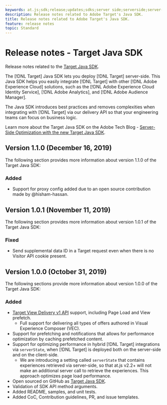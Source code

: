 ```yaml
---
keywords: at.js;sdk;release;updates;sdks;server side;serverside;server-side;java;java sdk
description: Release notes related to Adobe Target's Java SDK.
title: Release notes related to Adobe Target's Java SDK.
feature: release notes 
topic: Standard
---
```


# Release notes - Target Java SDK

Release notes related to the [Target Java SDK](https://github.com/adobe/target-java-sdk).

The [!DNL Target] Java SDK lets you deploy [!DNL Target] server-side. This Java SDK helps you easily integrate [!DNL Target] with other [!DNL Adobe Experience Cloud] solutions, such as the [!DNL Adobe Experience Cloud Identity Service], [!DNL Adobe Analytics], and [!DNL Adobe Audience Manager].

The Java SDK introduces best practices and removes complexities when integrating with [!DNL Target] via our delivery API so that your engineering teams can focus on business logic.

Learn more about the Target Java SDK on the Adobe Tech Blog - [Server-Side Optimization with the new Target Java SDK](https://medium.com/adobetech/server-side-optimization-with-the-new-target-java-sdk-421dc418a3f2).

## Version 1.1.0 (December 16, 2019)

The following section provides more information about version 1.1.0 of the Target Java SDK:

### Added

* Support for proxy config added due to an open source contribution made by @hisham-hassan.

## Version 1.0.1 (November 11, 2019)

The following section provides more information about version 1.0.1 of the Target Java SDK:

### Fixed

* Send supplemental data ID in a Target request even when there is no Visitor API cookie present.

## Version 1.0.0 (October 31, 2019)

The following sections provide more information about version 1.0.0 of the Target Java SDK:

### Added

* [Target View Delivery v1 API](https://developers.adobetarget.com/api/delivery-api/) support, including Page Load and View prefetch.
  * Full support for delivering all types of offers authored in Visual Experience Composer (VEC).
* Support for prefetching and notifications that allows for performance optimization by caching prefetched content.
* Support for optimizing performance in hybrid [!DNL Target] integrations via `serverState`, when [!DNL Target] is deployed both on the server-side and on the client-side.
  * We are introducing a setting called `serverState` that contains experiences retrieved via server-side, so that at.js v2.2+ will not make an additional server call to retrieve the experiences. This approach optimizes page load performance.
* Open sourced on GitHub as [Target Java SDK](https://github.com/adobe/target-java-sdk).
* Validation of SDK API method arguments.
* Added README, samples, and unit tests.
* Added CoC, Contribution guidelines, PR, and issue templates.


